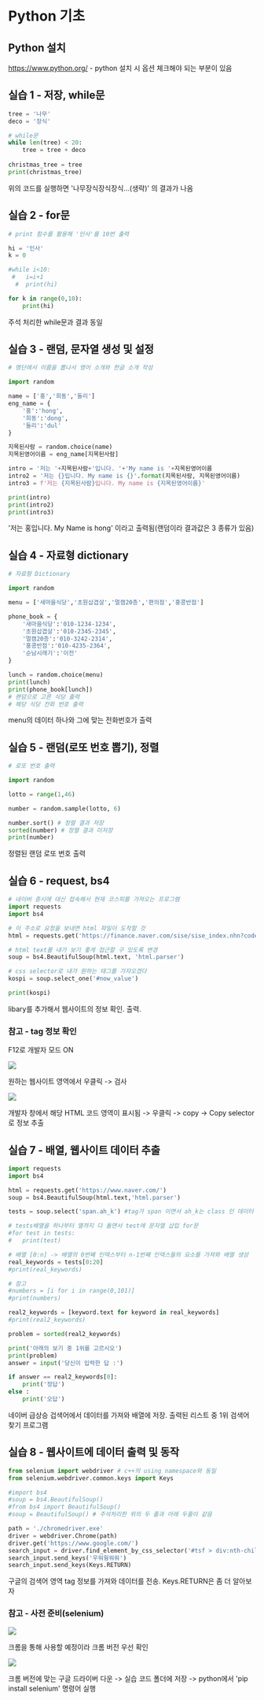 # Python 기초

## Python 설치

https://www.python.org/ - python 설치 시 옵션 체크해야 되는 부분이 있음



## 실습 1 - 저장, while문

```python
tree = '나무'
deco = '장식'

# while문
while len(tree) < 20:
    tree = tree + deco
    
christmas_tree = tree
print(christmas_tree)
```

위의 코드를 실행하면 '나무장식장식장식...(생략)' 의 결과가 나옴



## 실습 2 - for문

```python
# print 함수를 활용해 '인사'를 10번 출력

hi = '인사'
k = 0

#while i<10:
 #   i=i+1
  #  print(hi)

for k in range(0,10):
    print(hi)
```

주석 처리한 while문과 결과 동일



## 실습 3 - 랜덤, 문자열 생성 및 설정

~~~python
# 명단에서 이름을 뽑나서 영어 소개와 한글 소개 작성

import random

name = ['홍','희동','둘리']
eng_name = {
    '홍':'hong',
    '희동':'dong',
    '둘리':'dul'
}

지목된사람 = random.choice(name)
지목된영어이름 = eng_name[지목된사람]

intro = '저는 '+지목된사람+'입니다. '+'My name is '+지목된영어이름
intro2 = '저는 {}입니다. My name is {}'.format(지목된사람, 지목된영어이름)
intro3 = f'저는 {지목된사람}입니다. My name is {지목된영어이름}'

print(intro)
print(intro2)
print(intro3)
~~~

'저는 홍입니다. My Name is hong' 이라고 출력됨(랜덤이라 결과값은 3 종류가 있음)



## 실습 4 - 자료형 dictionary

~~~python
# 자료형 Dictionary

import random

menu = ['새마을식당','초원삽겹살','멀캠20층','편의점','홍콩반점']

phone_book = {
    '새마을식당':'010-1234-1234',
    '초원삽겹살':'010-2345-2345',
    '멀캠20층':'010-3242-2314',
    '홍콩반점':'010-4235-2364',
    '순남시래기':'이전'
}

lunch = random.choice(menu)
print(lunch)
print(phone_book[lunch])
# 랜덤으로 고른 식당 출력
# 해당 식당 전화 번호 출력
~~~

menu의 데이터 하나와 그에 맞는 전화번호가 출력



## 실습 5 - 랜덤(로또 번호 뽑기), 정렬

```python
# 로또 번호 출력

import random

lotto = range(1,46)

number = random.sample(lotto, 6)

number.sort() # 정렬 결과 저장
sorted(number) # 정렬 결과 미저장
print(number)
```

정렬된 랜덤 로또 번호 출력



## 실습 6 - request, bs4

```python
# 네이버 증시에 대신 접속해서 현재 코스피를 가져오는 프로그램
import requests
import bs4

# 이 주소로 요청을 보내면 html 파일이 도착할 것
html = requests.get('https://finance.naver.com/sise/sise_index.nhn?code=KOSPI')

# html text를 내가 보기 좋게 접근할 구 있도록 변경
soup = bs4.BeautifulSoup(html.text, 'html.parser')

# css selector로 내가 원하는 태그를 가쟈오겠다
kospi = soup.select_one('#now_value') 

print(kospi)
```

libary를 추가해서 웹사이트의 정보 확인. 출력.

### 참고 - tag 정보 확인

F12로 개발자 모드 ON

![](03_Python기초.assets/copy_selector1.png)

원하는 웹사이트 영역에서 우클릭 -> 검사

![](03_Python기초.assets/copy_selector2-1576751684910.png)

개발자 창에서 해당 HTML 코드 영역이 표시됨 -> 우클릭 -> copy -> Copy selector 로 정보 추출



## 실습 7 - 배열, 웹사이트 데이터 추출

```python
import requests
import bs4

html = requests.get('https://www.naver.com/')
soup = bs4.BeautifulSoup(html.text,'html.parser')

tests = soup.select('span.ah_k') #tag가 span 이면서 ah_k는 class 인 데이터

# tests배열을 하나부터 열까지 다 돌면서 test에 문자열 삽입 for문
#for test in tests:   
#   print(test)

# 배열 [0:n] -> 배열의 0번째 인덱스부터 n-1번째 인덱스들의 요소를 가져와 배열 생성
real_keywords = tests[0:20]
#print(real_keywords)

# 참고
#numbers = [i for i in range(0,101)]
#print(numbers)

real2_keywords = [keyword.text for keyword in real_keywords]
#print(real2_keywords)

problem = sorted(real2_keywords)

print('아래의 보기 중 1위를 고르시오')
print(problem)
answer = input('당신이 입력한 답 :')

if answer == real2_keywords[0]:
    print('정답')
else :
    print('오답')
```

네이버 급상승 겁색어에서 데이터를 가져와 배열에 저장. 출력된 리스트 중 1위 검색어 찾기 프로그램



## 실습 8 - 웹사이트에 데이터 출력 및 동작

```python
from selenium import webdriver # c++의 using namespace와 동일
from selenium.webdriver.common.keys import Keys

#import bs4
#soup = bs4.BeautifulSoup()
#from bs4 import BeautifulSoup()
#soup = BeautifulSoup() # 주석처리한 위의 두 줄과 아래 두줄이 같음

path = './chromedriver.exe'
driver = webdriver.Chrome(path)
driver.get('https://www.google.com/')
search_input = driver.find_element_by_css_selector('#tsf > div:nth-child(2) > div.A8SBwf > div.RNNXgb > div > div.a4bIc > input')
search_input.send_keys('우워웡워워')
search_input.send_keys(Keys.RETURN)
```

구글의 검색어 영역 tag 정보를 가져와 데이터를 전송. Keys.RETURN은 좀 더 알아보자

### 참고 - 사전 준비(selenium)

![](03_Python기초.assets/install_selenium1.png)

크롬을 통해 사용할 예정이라 크롬 버전 우선 확인

![](03_Python기초.assets/install_selenium2.png)

크롬 버전에 맞는 구글 드라이버 다운 -> 실습 코드 폴더에 저장 -> python에서 'pip install selenium' 명령어 실행





``` c++

```

